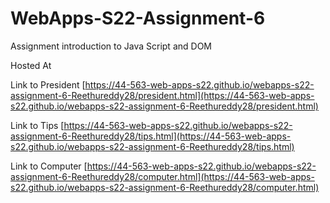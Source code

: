 # WebApps-S22-Assignment-6
Assignment introduction to Java Script and DOM

Hosted At

Link to President [https://44-563-web-apps-s22.github.io/webapps-s22-assignment-6-Reethureddy28/president.html](https://44-563-web-apps-s22.github.io/webapps-s22-assignment-6-Reethureddy28/president.html)

Link to Tips [https://44-563-web-apps-s22.github.io/webapps-s22-assignment-6-Reethureddy28/tips.html](https://44-563-web-apps-s22.github.io/webapps-s22-assignment-6-Reethureddy28/tips.html)

Link to Computer [https://44-563-web-apps-s22.github.io/webapps-s22-assignment-6-Reethureddy28/computer.html](https://44-563-web-apps-s22.github.io/webapps-s22-assignment-6-Reethureddy28/computer.html)
